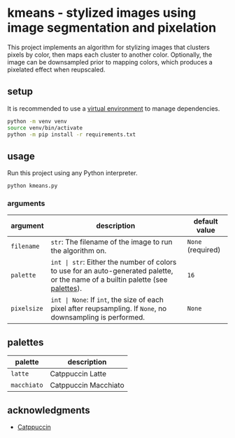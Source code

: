 # kmeans - stylized images using image segmentation and pixelation

This project implements an algorithm for stylizing images that clusters pixels by color, then maps each cluster to another color.
Optionally, the image can be downsampled prior to mapping colors, which produces a pixelated effect when reupscaled.

## setup

It is recommended to use a [virtual environment](https://docs.python.org/3/library/venv.html) to manage dependencies.

```sh
python -m venv venv
source venv/bin/activate
python -m pip install -r requirements.txt
```

## usage

Run this project using any Python interpreter.

```
python kmeans.py
```

### arguments

| argument | description | default value |
| --- | --- | --- |
| `filename` | `str`: The filename of the image to run the algorithm on. | `None` (required) |
| `palette` | `int \| str`: Either the number of colors to use for an auto-generated palette, or the name of a builtin palette (see [palettes](palettes)). | `16` |
| `pixelsize` | `int \| None`: If `int`, the size of each pixel after reupsampling. If `None`, no downsampling is performed. | `None` |


## palettes

| palette | description |
| --- | --- | 
| `latte` | Catppuccin Latte |
| `macchiato` | Catppuccin Macchiato |

## acknowledgments 

- [Catppuccin](https://catppuccin.com/palette)

